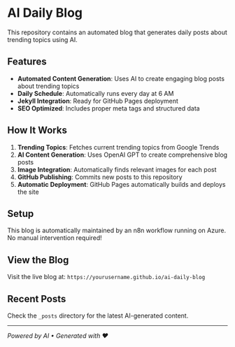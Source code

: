 # AI Daily Blog

This repository contains an automated blog that generates daily posts about trending topics using AI.

## Features

- **Automated Content Generation**: Uses AI to create engaging blog posts about trending topics
- **Daily Schedule**: Automatically runs every day at 6 AM
- **Jekyll Integration**: Ready for GitHub Pages deployment
- **SEO Optimized**: Includes proper meta tags and structured data

## How It Works

1. **Trending Topics**: Fetches current trending topics from Google Trends
2. **AI Content Generation**: Uses OpenAI GPT to create comprehensive blog posts
3. **Image Integration**: Automatically finds relevant images for each post
4. **GitHub Publishing**: Commits new posts to this repository
5. **Automatic Deployment**: GitHub Pages automatically builds and deploys the site

## Setup

This blog is automatically maintained by an n8n workflow running on Azure. No manual intervention required!

## View the Blog

Visit the live blog at: `https://yourusername.github.io/ai-daily-blog`

## Recent Posts

Check the `_posts` directory for the latest AI-generated content.

---

*Powered by AI • Generated with ❤️*
